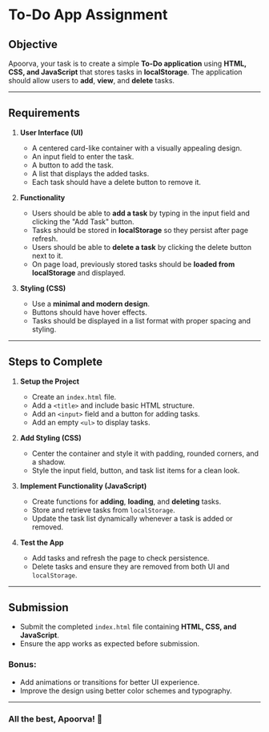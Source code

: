 # To-Do App Assignment

## Objective
Apoorva, your task is to create a simple **To-Do application** using **HTML, CSS, and JavaScript** that stores tasks in **localStorage**. The application should allow users to **add**, **view**, and **delete** tasks.

---

## Requirements

1. **User Interface (UI)**
   - A centered card-like container with a visually appealing design.
   - An input field to enter the task.
   - A button to add the task.
   - A list that displays the added tasks.
   - Each task should have a delete button to remove it.

2. **Functionality**
   - Users should be able to **add a task** by typing in the input field and clicking the "Add Task" button.
   - Tasks should be stored in **localStorage** so they persist after page refresh.
   - Users should be able to **delete a task** by clicking the delete button next to it.
   - On page load, previously stored tasks should be **loaded from localStorage** and displayed.

3. **Styling (CSS)**
   - Use a **minimal and modern design**.
   - Buttons should have hover effects.
   - Tasks should be displayed in a list format with proper spacing and styling.

---

## Steps to Complete

1. **Setup the Project**
   - Create an `index.html` file.
   - Add a `<title>` and include basic HTML structure.
   - Add an `<input>` field and a button for adding tasks.
   - Add an empty `<ul>` to display tasks.

2. **Add Styling (CSS)**
   - Center the container and style it with padding, rounded corners, and a shadow.
   - Style the input field, button, and task list items for a clean look.

3. **Implement Functionality (JavaScript)**
   - Create functions for **adding**, **loading**, and **deleting** tasks.
   - Store and retrieve tasks from `localStorage`.
   - Update the task list dynamically whenever a task is added or removed.

4. **Test the App**
   - Add tasks and refresh the page to check persistence.
   - Delete tasks and ensure they are removed from both UI and `localStorage`.

---

## Submission
- Submit the completed `index.html` file containing **HTML, CSS, and JavaScript**.
- Ensure the app works as expected before submission.

### Bonus:
- Add animations or transitions for better UI experience.
- Improve the design using better color schemes and typography.

---

### All the best, Apoorva! 🚀
